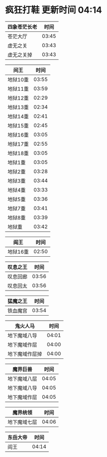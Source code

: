 # 疯狂打鞋 更新时间 04:14

| 四象苍茫长老   | 时间    |
|--------|-------|
| 苍茫大厅 | 03:45 |
| 虚无之关 | 03:43 |
| 虚无之关掉 | 03:43 |

| 间王   | 时间    |
|--------|-------|
| 地狱10重 | 03:55 |
| 地狱11重 | 03:59 |
| 地狱12重 | 02:29 |
| 地狱13重 | 02:34 |
| 地狱14重 | 02:41 |
| 地狱15重 | 02:45 |
| 地狱16重 | 03:05 |
| 地狱17重 | 02:55 |
| 地狱18重 | 03:05 |
| 地狱1重 | 03:05 |
| 地狱2重 | 03:28 |
| 地狱3重 | 03:44 |
| 地狱4重 | 03:33 |
| 地狱5重 | 03:36 |
| 地狱7重 | 03:41 |
| 地狱8重 | 03:39 |
| 地狱重 | 03:42 |

| 阎王   | 时间    |
|--------|-------|
| 地狱16重 | 02:50 |

| 叹息之王   | 时间    |
|--------|-------|
| 叹息回廊 | 03:56 |
| 叹息回太 | 03:56 |

| 猛魔之王   | 时间    |
|--------|-------|
| 铁血魔宫 | 03:54 |

| 鬼火人马   | 时间    |
|--------|-------|
| 地下魔域八导 | 04:01 |
| 地下魔域作层 | 04:00 |
| 地下魔域作层掉 | 04:00 |

| 魔界巨兽   | 时间    |
|--------|-------|
| 地下魔域八层 | 04:05 |
| 地下魔域八导 | 04:05 |
| 地下魔域作层 | 04:05 |

| 魔界统领   | 时间    |
|--------|-------|
| 地下魔域七层 | 04:06 |

| 东岳大帝   | 时间    |
|--------|-------|
| 阎王 | 04:14 |